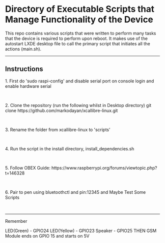 <h1>Directory of Executable Scripts that Manage Functionality of the Device</h1>

<p>This repo contains various scripts that were written to perform many tasks that the device is required to perform upon reboot. It makes use of the autostart LXDE desktop file to call the primary script that initiates all the actions (main.sh).</p>

<hr>

<h2>Instructions</h2>

<p>1. First do 'sudo raspi-config' and disable serial port on console login and enable hardware serial</p>
<br>
<p>2. Clone the repository (run the following whilst in Desktop directory) git clone https://github.com/markodayan/xcallibre-linux.git</p>
<br>
<p>3. Rename the folder from xcallibre-linux to 'scripts'</p>
<br>
<p>4. Run the script in the install directory, install_dependencies.sh</p>
<br>
<p>5. Follow OBEX Guide: https://www.raspberrypi.org/forums/viewtopic.php?t=146328</p>
<br>
<p>6. Pair to pen using bluetoothctl and pin:12345 and Maybe Test Some Scripts</p>
<br>
<hr>
<p>

Remember

LED(Green) - GPIO24
LED(Yellow) - GPIO23
Speaker - GPIO25
THEN GSM Module ends on GPIO 15 and starts on 5V

</p>

